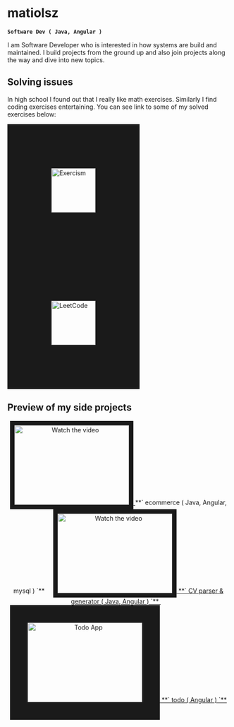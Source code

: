 # matiolsz

**` Software Dev ( Java, Angular ) `**

I am Software Developer who is interested in how systems are build and maintained. I build projects from the ground up and also join projects along the way and
dive into new topics. 

## Solving issues
In high school I found out that I really like math exercises. Similarly I find coding exercises entertaining. You can see link to some of my solved exercises below: 

<a href="https://exercism.org/profiles/matiolsz" target="_blank">
 <img src="https://avatars.githubusercontent.com/u/5624255?s=200&v=4" alt="Exercism" width="100" height="100"  border="100" />
</a>
<a href="https://leetcode.com/matiolsz/" target="_blank">
 <img src="https://leetcode.com/static/images/LeetCode_logo_rvs.png" alt="LeetCode" width="100" height="100" border="100" />
</a>

## Preview of my side projects
<p align="middle"> 
<a href="https://youtu.be/MWh8JTY3cjM" target="_blank">
 <img src="https://i.ytimg.com/an_webp/MWh8JTY3cjM/mqdefault_6s.webp?du=3000&sqp=CLazw6sG&rs=AOn4CLAdc8cLs7xoIqwYkxY-kwyDZ0TpSQ" alt="Watch the video" width="260" height="180" border="10" />
</a>
 **` ecommerce ( Java, Angular, mysql ) `**
    &nbsp;&nbsp;&nbsp;
<a href="https://youtu.be/AT6cSrY-RCs" target="_blank">
 <img src="https://i9.ytimg.com/vi/AT6cSrY-RCs/mqdefault.jpg?sqp=COzyw6sG-oaymwEmCMACELQB8quKqQMa8AEB-AH-CYAC0AWKAgwIABABGGUgZShlMA8=&rs=AOn4CLBU9zG3vSZjIQxFa_uMbbyD9Lzhpw" alt="Watch the video" width="260" height="180" border="10" />
  **` CV parser & generator ( Java, Angular ) `**
</a>
   &nbsp;&nbsp;&nbsp;
 <a href="https://youtu.be/KKcMnoBBaYU" target="_blank">
 <img src="https://i9.ytimg.com/vi/KKcMnoBBaYU/mqdefault.jpg?sqp=CJDnw6sG-oaymwEmCMACELQB8quKqQMa8AEB-AHuCYAC0AWKAgwIABABGFggLSh_MA8=&rs=AOn4CLCQfcLX7hen06cqY6ULXx2H0qw3Tg" alt="Todo App" width="260" height="180" border="40" />
   **` todo ( Angular ) `**
</a>
</p>
<!--
**matiolsz/matiolsz** is a ✨ _special_ ✨ repository because its `README.md` (this file) appears on your GitHub profile.

Here are some ideas to get you started:

- 🔭 I’m currently working on ...
- 🌱 I’m currently learning ...
- 👯 I’m looking to collaborate on ...
- 🤔 I’m looking for help with ...
- 💬 Ask me about ...
- 📫 How to reach me: ...
- 😄 Pronouns: ...
- ⚡ Fun fact: ...
-->
